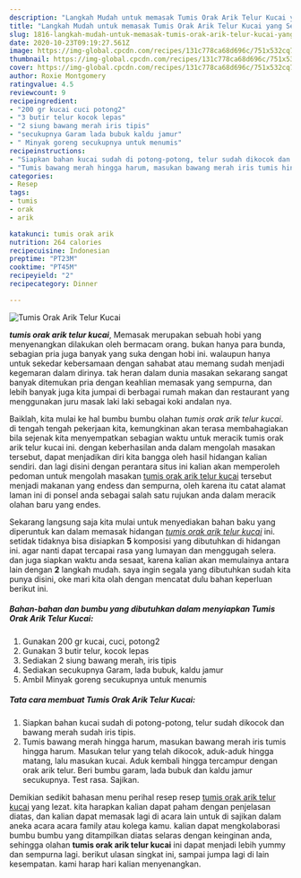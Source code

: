```yaml
---
description: "Langkah Mudah untuk memasak Tumis Orak Arik Telur Kucai yang Sempurna"
title: "Langkah Mudah untuk memasak Tumis Orak Arik Telur Kucai yang Sempurna"
slug: 1816-langkah-mudah-untuk-memasak-tumis-orak-arik-telur-kucai-yang-sempurna
date: 2020-10-23T09:19:27.561Z
image: https://img-global.cpcdn.com/recipes/131c778ca68d696c/751x532cq70/tumis-orak-arik-telur-kucai-foto-resep-utama.jpg
thumbnail: https://img-global.cpcdn.com/recipes/131c778ca68d696c/751x532cq70/tumis-orak-arik-telur-kucai-foto-resep-utama.jpg
cover: https://img-global.cpcdn.com/recipes/131c778ca68d696c/751x532cq70/tumis-orak-arik-telur-kucai-foto-resep-utama.jpg
author: Roxie Montgomery
ratingvalue: 4.5
reviewcount: 9
recipeingredient:
- "200 gr kucai cuci potong2"
- "3 butir telur kocok lepas"
- "2 siung bawang merah iris tipis"
- "secukupnya Garam lada bubuk kaldu jamur"
- " Minyak goreng secukupnya untuk menumis"
recipeinstructions:
- "Siapkan bahan kucai sudah di potong-potong, telur sudah dikocok dan bawang merah sudah iris tipis."
- "Tumis bawang merah hingga harum, masukan bawang merah iris tumis hingga harum. Masukan telur yang telah dikocok, aduk-aduk hingga matang, lalu masukan kucai. Aduk kembali hingga tercampur dengan orak arik telur. Beri bumbu garam, lada bubuk dan kaldu jamur secukupnya. Test rasa. Sajikan."
categories:
- Resep
tags:
- tumis
- orak
- arik

katakunci: tumis orak arik 
nutrition: 264 calories
recipecuisine: Indonesian
preptime: "PT23M"
cooktime: "PT45M"
recipeyield: "2"
recipecategory: Dinner

---
```



![Tumis Orak Arik Telur Kucai](https://img-global.cpcdn.com/recipes/131c778ca68d696c/751x532cq70/tumis-orak-arik-telur-kucai-foto-resep-utama.jpg)

<b><i>tumis orak arik telur kucai</i></b>, Memasak merupakan sebuah hobi yang menyenangkan dilakukan oleh bermacam orang. bukan hanya para bunda, sebagian pria juga banyak yang suka dengan hobi ini. walaupun hanya untuk sekedar kebersamaan dengan sahabat atau memang sudah menjadi kegemaran dalam dirinya. tak heran dalam dunia masakan sekarang sangat banyak ditemukan pria dengan keahlian memasak yang sempurna, dan lebih banyak juga kita jumpai di berbagai rumah makan dan restaurant yang menggunakan juru masak laki laki sebagai koki andalan nya.



Baiklah, kita mulai ke hal bumbu bumbu olahan <i>tumis orak arik telur kucai</i>. di tengah tengah pekerjaan kita, kemungkinan akan terasa membahagiakan bila sejenak kita menyempatkan sebagian waktu untuk meracik tumis orak arik telur kucai ini. dengan keberhasilan anda dalam mengolah masakan tersebut, dapat menjadikan diri kita bangga oleh hasil hidangan kalian sendiri. dan lagi disini dengan perantara situs ini kalian akan memperoleh pedoman untuk mengolah masakan <u>tumis orak arik telur kucai</u> tersebut menjadi makanan yang endess dan sempurna, oleh karena itu catat alamat laman ini di ponsel anda sebagai salah satu rujukan anda dalam meracik olahan baru yang endes.


Sekarang langsung saja kita mulai untuk menyediakan bahan baku yang diperuntuk kan dalam memasak hidangan <u><i>tumis orak arik telur kucai</i></u> ini. setidak tidaknya bisa disiapkan <b>5</b> komposisi yang dibutuhkan di hidangan ini. agar nanti dapat tercapai rasa yang lumayan dan menggugah selera. dan juga siapkan waktu anda sesaat, karena kalian akan memulainya antara lain dengan <b>2</b> langkah mudah. saya ingin segala yang dibutuhkan sudah kita punya disini, oke mari kita olah dengan mencatat dulu bahan keperluan berikut ini.

<!--inarticleads1-->

##### Bahan-bahan dan bumbu yang dibutuhkan dalam menyiapkan Tumis Orak Arik Telur Kucai:

1. Gunakan 200 gr kucai, cuci, potong2
1. Gunakan 3 butir telur, kocok lepas
1. Sediakan 2 siung bawang merah, iris tipis
1. Sediakan secukupnya Garam, lada bubuk, kaldu jamur
1. Ambil  Minyak goreng secukupnya untuk menumis




<!--inarticleads2-->

##### Tata cara membuat Tumis Orak Arik Telur Kucai:

1. Siapkan bahan kucai sudah di potong-potong, telur sudah dikocok dan bawang merah sudah iris tipis.
1. Tumis bawang merah hingga harum, masukan bawang merah iris tumis hingga harum. Masukan telur yang telah dikocok, aduk-aduk hingga matang, lalu masukan kucai. Aduk kembali hingga tercampur dengan orak arik telur. Beri bumbu garam, lada bubuk dan kaldu jamur secukupnya. Test rasa. Sajikan.




Demikian sedikit bahasan menu perihal resep resep <u>tumis orak arik telur kucai</u> yang lezat. kita harapkan kalian dapat paham dengan penjelasan diatas, dan kalian dapat memasak lagi di acara lain untuk di sajikan dalam aneka acara acara family atau kolega kamu. kalian dapat mengkolaborasi bumbu bumbu yang ditampilkan diatas selaras dengan keinginan anda, sehingga olahan <b>tumis orak arik telur kucai</b> ini dapat menjadi lebih yummy dan sempurna lagi. berikut ulasan singkat ini, sampai jumpa lagi di lain kesempatan. kami harap hari kalian menyenangkan.
